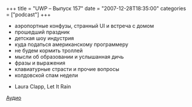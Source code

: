+++
title = "UWP – Выпуск 157"
date = "2007-12-28T18:35:00"
categories = ["podcast"]
+++


- аэропортные конфузы, странный UI и встреча с домом
- прошедший праздник
- детская шоу индустрия
- куда податься американскому программеру
- не будем кормить троллей
- мысли об образовании и услышанная дичь
- фразы и выражения
- клавиатурные страсти и прочие вопросы
- колдовской спам недели


* Laura Clapp, Let It Rain

[Аудио](https://podcast.umputun.com/media/ump_podcast157.mp3)
<audio src="https://podcast.umputun.com/media/ump_podcast157.mp3" preload="none">